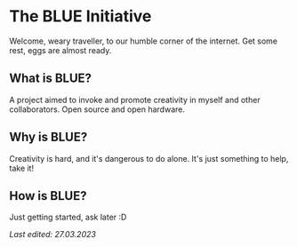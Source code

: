 # The BLUE Initiative

Welcome, weary traveller, to our humble corner of the internet. Get some rest, eggs are almost ready.

## What is BLUE?

A project aimed to invoke and promote creativity in myself and other collaborators. Open source and open hardware. 

## Why is BLUE?

Creativity is hard, and it's dangerous to do alone. It's just something to help, take it!

## How is BLUE?

Just getting started, ask later :D

*Last edited: 27.03.2023*

